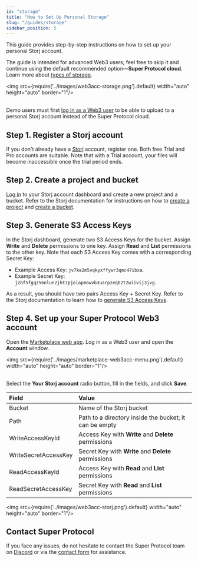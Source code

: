 ```yaml
---
id: "storage"
title: "How to Set Up Personal Storage"
slug: "/guides/storage"
sidebar_position: 5
---
```


This guide provides step-by-step instructions on how to set up your personal Storj account.

The guide is intended for advanced Web3 users; feel free to skip it and continue using the default recommended option—**Super Protocol cloud**. Learn more about [types of storage](/marketplace/account/web3#storage).

<img src={require('../images/web3acc-storage.png').default} width="auto" height="auto" border="1"/>
<br/>
<br/>

Demo users must first [log in as a Web3 user](/marketplace/guides/log-in) to be able to upload to a personal Storj account instead of the Super Protocol cloud.

## Step 1. Register a Storj account

If you don't already have a [Storj](https://www.storj.io/) account, register one. Both free Trial and Pro accounts are suitable. Note that with a Trial account, your files will become inaccessible once the trial period ends.

## Step 2. Create a project and bucket

[Log in](https://www.storj.io/login) to your Storj account dashboard and create a new project and a bucket. Refer to the Storj documentation for instructions on how to [create a project](https://storj.dev/support/projects) and [create a bucket](https://storj.dev/support/object-browser#configure-object-browser-access).

## Step 3. Generate S3 Access Keys

In the Storj dashboard, generate two S3 Access Keys for the bucket. Assign **Write** and **Delete** permissions to one key. Assign **Read** and **List** permissions to the other key. Note that each S3 Access Key comes with a corresponding Secret Key:

- Example Access Key: `jv7ke2m5vqkyxffywr3qmc47ibxa`.
- Example Secret Key: `jzbf5fgqz56nlun2jht7pjoiapmowvb3uarpzeqb2t2wiivij3jvg`.

As a result, you should have two pairs Access Key + Secret Key. Refer to the Storj documentation to learn how to [generate S3 Access Keys](https://storj.dev/dcs/getting-started#generate-s3-compatible-credentials).

## Step 4. Set up your Super Protocol Web3 account

Open the [Marketplace web app](https://marketplace.superprotocol.com/). Log in as a Web3 user and open the **Account** window.

<img src={require('../images/marketplace-web3acc-menu.png').default} width="auto" height="auto" border="1"/>
<br/>
<br/>

Select the **Your Storj account** radio button, fill in the fields, and click **Save**.

| **Field** | **Value** |
| :- | :- |
| Bucket | Name of the Storj bucket |
| Path | Path to a directory inside the bucket; it can be empty |
| WriteAccessKeyId | Access Key with **Write** and **Delete** permissions |
| WriteSecretAccessKey | Secret Key with **Write** and **Delete** permissions |
| ReadAccessKeyId | Access Key with **Read** and **List** permissions |
| ReadSecretAccessKey | Secret Key with **Read** and **List** permissions |

<img src={require('../images/web3acc-storj.png').default} width="auto" height="auto" border="1"/>
<br/>

## Contact Super Protocol

If you face any issues, do not hesitate to contact the Super Protocol team on [Discord](https://discord.gg/superprotocol) or via the [contact form](https://superprotocol.zendesk.com/hc/en-us/requests/new) for assistance.

